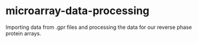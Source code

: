 # microarray-data-processing
Importing data from .gpr files and processing the data for our reverse phase protein arrays.
